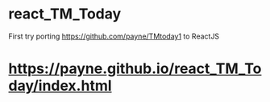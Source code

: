 # react_TM_Today
First try porting https://github.com/payne/TMtoday1 to ReactJS


# https://payne.github.io/react_TM_Today/index.html

